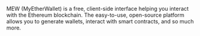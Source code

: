 MEW (MyEtherWallet) is a free, client-side interface helping you interact with the Ethereum blockchain. The easy-to-use, open-source platform allows you to generate wallets, interact with smart contracts, and so much more.